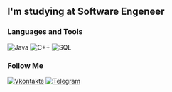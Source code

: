 ## I'm studying at Software Engeneer


### Languages and Tools
![Java](https://img.shields.io/badge/-Java-284051)
![C++](https://img.shields.io/badge/-C++-284051?style=for-the-badge&logo=appveyor)
![SQL](https://img.shields.io/badge/-SQL-284051)

### Follow Me
[![Vkontakte](https://img.shields.io/badge/-vkontakte-284051)](https://vk.com/id234619812) 
[![Telegram](https://img.shields.io/badge/-Telegram-284051)](https://t.me/gafram) 